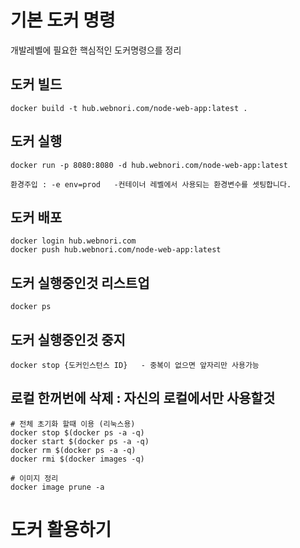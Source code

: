 # 기본 도커 명령

 개발레벨에 필요한 핵심적인 도커명령으를 정리

## 도커 빌드

    docker build -t hub.webnori.com/node-web-app:latest .    

## 도커 실행

    docker run -p 8080:8080 -d hub.webnori.com/node-web-app:latest

    환경주입 : -e env=prod   -컨테이너 레벨에서 사용되는 환경변수를 셋팅합니다.

## 도커 배포

    docker login hub.webnori.com
    docker push hub.webnori.com/node-web-app:latest


## 도커 실행중인것 리스트업

    docker ps

## 도커 실행중인것 중지

    docker stop {도커인스턴스 ID}   - 중복이 없으면 앞자리만 사용가능 


## 로컬 한꺼번에 삭제 : 자신의 로컬에서만 사용할것

    # 전체 초기화 할때 이용 (리눅스용)    
    docker stop $(docker ps -a -q)
    docker start $(docker ps -a -q)
    docker rm $(docker ps -a -q)
    docker rmi $(docker images -q)

    # 이미지 정리
    docker image prune -a


# 도커 활용하기

